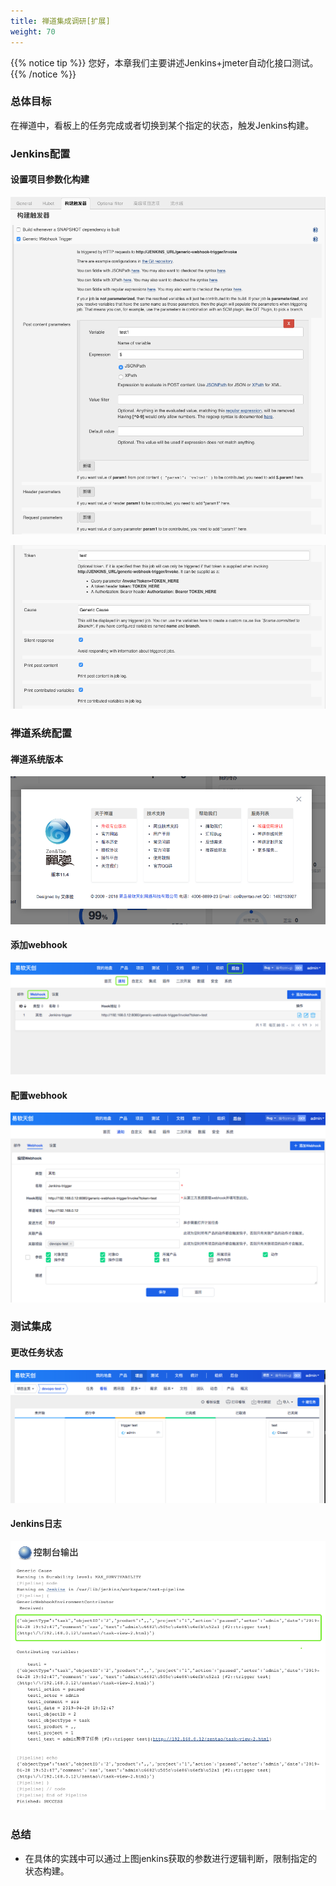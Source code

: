 ```yaml
---
title: 禅道集成调研[扩展]
weight: 70
---
```



{{% notice tip %}}
您好，本章我们主要讲述Jenkins+jmeter自动化接口测试。
{{% /notice %}}






### 总体目标
在禅道中，看板上的任务完成或者切换到某个指定的状态，触发Jenkins构建。


### Jenkins配置
#### 设置项目参数化构建

![images](./images/z.png)

![images](./images/z1.png)



### 禅道系统配置
#### 禅道系统版本
![images](./images/z2.png)

#### 添加webhook
![images](./images/z3.png)

#### 配置webhook
![images](./images/z4.png)


### 测试集成

#### 更改任务状态
![images](./images/z5.png)


#### Jenkins日志
![images](./images/z6.png)



### 总结
- 在具体的实践中可以通过上图jenkins获取的参数进行逻辑判断，限制指定的状态构建。